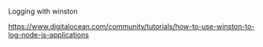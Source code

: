 Logging with winston

https://www.digitalocean.com/community/tutorials/how-to-use-winston-to-log-node-js-applications
